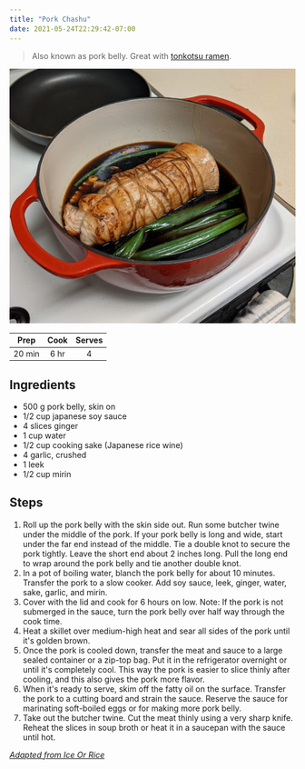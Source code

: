 ```yaml
---
title: "Pork Chashu"
date: 2021-05-24T22:29:42-07:00
---
```


> Also known as pork belly. Great with [tonkotsu ramen](/posts/pork-tonkotsu-ramen).

<div class="figure">

![](/images/porkchashu.jpg)

</div>

| Prep   | Cook | Serves |
| :----: | :----: | :----: |
| 20 min | 6 hr | 4 |

## Ingredients
- 500 g pork belly, skin on
- 1/2 cup japanese soy sauce
- 4 slices ginger
- 1 cup water
- 1/2 cup cooking sake (Japanese rice wine)
- 4 garlic, crushed
- 1 leek
- 1/2 cup mirin
## Steps
1. Roll up the pork belly with the skin side out. Run some butcher twine under the middle of the pork. If your pork belly is long and wide, start under the far end instead of the middle. Tie a double knot to secure the pork tightly. Leave the short end about 2 inches long. Pull the long end to wrap around the pork belly and tie another double knot.
2. In a pot of boiling water, blanch the pork belly for about 10 minutes. Transfer the pork to a slow cooker. Add soy sauce, leek, ginger, water, sake, garlic, and mirin.
3. Cover with the lid and cook for 6 hours on low. Note: If the pork is not submerged in the sauce, turn the pork belly over half way through the cook time.
4. Heat a skillet over medium-high heat and sear all sides of the pork until it's golden brown.
5. Once the pork is cooled down, transfer the meat and sauce to a large sealed container or a zip-top bag. Put it in the refrigerator overnight or until it's completely cool. This way the pork is easier to slice thinly after cooling, and this also gives the pork more flavor.
6. When it's ready to serve, skim off the fatty oil on the surface. Transfer the pork to a cutting board and strain the sauce. Reserve the sauce for marinating soft-boiled eggs or for making more pork belly.
7. Take out the butcher twine. Cut the meat thinly using a very sharp knife. Reheat the slices in soup broth or heat it in a saucepan with the sauce until hot.

_[Adapted from Ice Or Rice](https://www.iceorrice.com/rolled-chashu-for-ramen-instant-pot/)_
